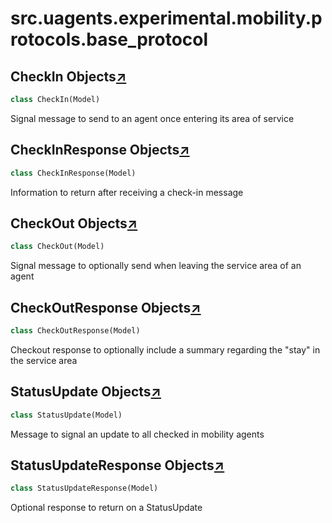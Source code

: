 

# src.uagents.experimental.mobility.protocols.base_protocol



## CheckIn Objects[↗](https://github.com/fetchai/uAgents/blob/main/python/src/uagents/experimental/mobility/protocols/base_protocol.py#L29)

```python
class CheckIn(Model)
```

Signal message to send to an agent once entering its area of service



## CheckInResponse Objects[↗](https://github.com/fetchai/uAgents/blob/main/python/src/uagents/experimental/mobility/protocols/base_protocol.py#L38)

```python
class CheckInResponse(Model)
```

Information to return after receiving a check-in message



## CheckOut Objects[↗](https://github.com/fetchai/uAgents/blob/main/python/src/uagents/experimental/mobility/protocols/base_protocol.py#L51)

```python
class CheckOut(Model)
```

Signal message to optionally send when leaving the service area of an agent



## CheckOutResponse Objects[↗](https://github.com/fetchai/uAgents/blob/main/python/src/uagents/experimental/mobility/protocols/base_protocol.py#L55)

```python
class CheckOutResponse(Model)
```

Checkout response to optionally include a summary regarding the "stay" in the service area



## StatusUpdate Objects[↗](https://github.com/fetchai/uAgents/blob/main/python/src/uagents/experimental/mobility/protocols/base_protocol.py#L63)

```python
class StatusUpdate(Model)
```

Message to signal an update to all checked in mobility agents



## StatusUpdateResponse Objects[↗](https://github.com/fetchai/uAgents/blob/main/python/src/uagents/experimental/mobility/protocols/base_protocol.py#L72)

```python
class StatusUpdateResponse(Model)
```

Optional response to return on a StatusUpdate

